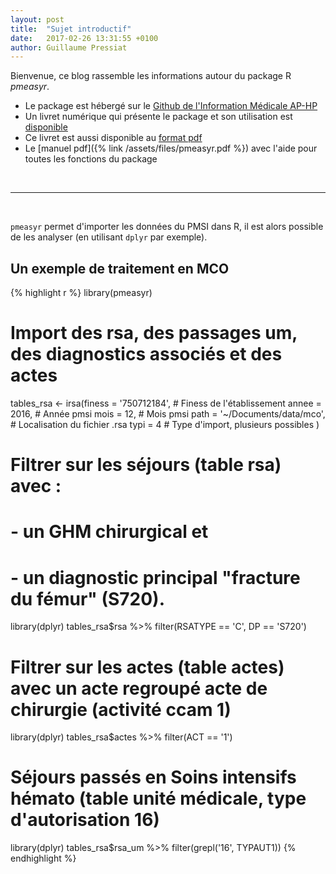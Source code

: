 ```yaml
---
layout: post
title:  "Sujet introductif"
date:   2017-02-26 13:31:55 +0100
author: Guillaume Pressiat
---
```


Bienvenue, ce blog rassemble les informations autour du package R *pmeasyr*. 

- Le package est hébergé sur le [Github de l'Information Médicale AP-HP](https://github.com/IM-APHP/pmeasyr)
- Un livret numérique qui présente le package et son utilisation est [disponible](/pmeasyr)
- Ce livret est aussi disponible au [format pdf](/pmeasyr/pmeasyr-book.pdf)
- Le [manuel pdf]({% link /assets/files/pmeasyr.pdf %}) avec l'aide pour toutes les fonctions du package

<br>

----------
<br>


`pmeasyr` permet d'importer les données du PMSI dans R, il est alors possible de les analyser (en utilisant `dplyr` par exemple).

## Un exemple de traitement en MCO



{% highlight r %}
library(pmeasyr)
# Import des rsa, des passages um, des diagnostics associés et des actes
tables_rsa <- irsa(finess = '750712184', # Finess de l'établissement
                   annee  = 2016, # Année pmsi
                   mois   = 12, # Mois pmsi
                   path   = '~/Documents/data/mco', # Localisation du fichier .rsa
                   typi   = 4 # Type d'import, plusieurs possibles
)

# Filtrer sur les séjours (table rsa) avec : 
# - un GHM chirurgical et
# - un diagnostic principal "fracture du fémur" (S720).
library(dplyr)
tables_rsa$rsa %>% filter(RSATYPE == 'C', DP == 'S720')

# Filtrer sur les actes (table actes) avec un acte regroupé acte de chirurgie (activité ccam 1)
library(dplyr)
tables_rsa$actes %>% filter(ACT == '1')

# Séjours passés en Soins intensifs hémato (table unité médicale, type d'autorisation 16)
library(dplyr)
tables_rsa$rsa_um %>% filter(grepl('16', TYPAUT1))
{% endhighlight %}
